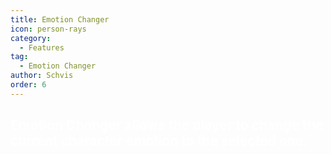 ```yaml
---
title: Emotion Changer
icon: person-rays
category:
  - Features
tag:
  - Emotion Changer
author: Schvis
order: 6
---
```


## <span style='color:white;'>Emotion Changer allows the player to change the current character emotion to the selected one.</span>